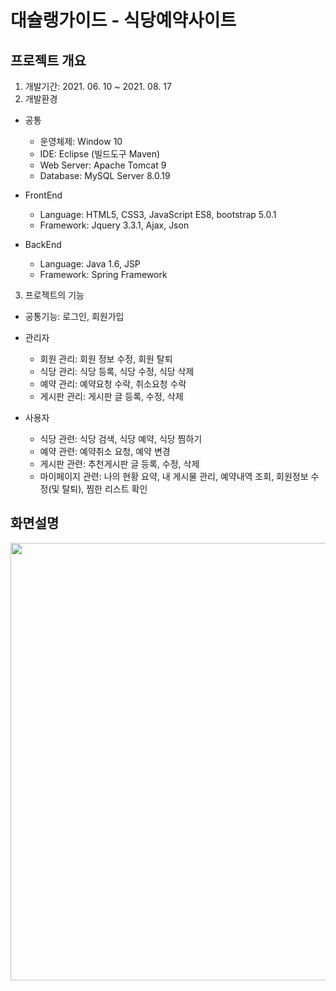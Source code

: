 # 대슐랭가이드 - 식당예약사이트
## 프로젝트 개요
1. 개발기간: 2021. 06. 10 ~ 2021. 08. 17
2. 개발환경

* 공통
  - 운영체제: Window 10
  - IDE: Eclipse (빌드도구 Maven)
  - Web Server: Apache Tomcat 9
  - Database: MySQL Server 8.0.19
  
* FrontEnd
  - Language: HTML5, CSS3, JavaScript ES8, bootstrap 5.0.1
  - Framework: Jquery 3.3.1, Ajax, Json
  
* BackEnd
  - Language: Java 1.6, JSP 
  - Framework: Spring Framework

3. 프로젝트의 기능
 * 공통기능: 로그인, 회원가입
 * 관리자
   - 회원 관리: 회원 정보 수정, 회원 탈퇴
   - 식당 관리: 식당 등록, 식당 수정, 식당 삭제
   - 예약 관리: 예약요청 수락, 취소요청 수락
   - 게시판 관리: 게시판 글 등록, 수정, 삭제
   
 * 사용자
   - 식당 관련: 식당 검색, 식당 예약, 식당 찜하기
   - 예약 관련: 예약취소 요청, 예약 변경
   - 게시판 관련: 추천게시판 글 등록, 수정, 삭제
   - 마이페이지 관련: 나의 현황 요약, 내 게시물 관리, 예약내역 조회, 회원정보 수정(및 탈퇴), 찜한 리스트 확인


## 화면설명

<img src="https://user-images.githubusercontent.com/87681380/130386881-e0f6dbac-f059-48c8-931f-1d48e19f6fae.JPG" width="700">


